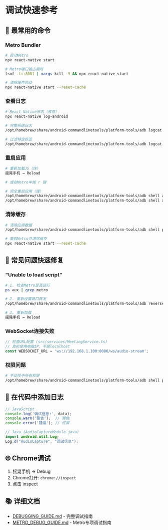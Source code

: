 # 调试快速参考

## 🚨 最常用的命令

### Metro Bundler

```bash
# 启动Metro
npx react-native start

# Metro端口被占用时
lsof -ti:8081 | xargs kill -9 && npx react-native start

# 清除缓存启动
npx react-native start --reset-cache
```

### 查看日志
```bash
# React Native日志（推荐）
npx react-native log-android

# 完整系统日志
/opt/homebrew/share/android-commandlinetools/platform-tools/adb logcat

# 过滤特定标签
/opt/homebrew/share/android-commandlinetools/platform-tools/adb logcat -s "ReactNativeJS"
```

### 重启应用
```bash
# 重新加载JS（快）
摇晃手机 → Reload

# 或在Metro中按 r 键

# 完全重启应用（慢）
/opt/homebrew/share/android-commandlinetools/platform-tools/adb shell am force-stop com.meetingassistantapp
/opt/homebrew/share/android-commandlinetools/platform-tools/adb shell am start -n com.meetingassistantapp/.MainActivity
```

### 清除缓存
```bash
# 清除应用数据
/opt/homebrew/share/android-commandlinetools/platform-tools/adb shell pm clear com.meetingassistantapp

# 重启Metro并清除缓存
npx react-native start --reset-cache
```

## 🔧 常见问题快速修复

### "Unable to load script"
```bash
# 1. 检查Metro是否运行
ps aux | grep metro

# 2. 重新设置端口转发
/opt/homebrew/share/android-commandlinetools/platform-tools/adb reverse tcp:8081 tcp:8081

# 3. 重新加载
摇晃手机 → Reload
```

### WebSocket连接失败
```typescript
// 检查URL配置 (src/services/MeetingService.ts)
// 真机使用电脑IP，不是localhost
const WEBSOCKET_URL = 'ws://192.168.1.100:8080/ws/audio-stream';
```

### 权限问题
```bash
# 手动授予所有权限
/opt/homebrew/share/android-commandlinetools/platform-tools/adb shell pm grant com.meetingassistantapp android.permission.RECORD_AUDIO
```

## 📱 在代码中添加日志

```typescript
// JavaScript
console.log('调试信息:', data);
console.warn('警告');  // 黄色
console.error('错误'); // 红屏
```

```java
// Java (AudioCaptureModule.java)
import android.util.Log;
Log.d("AudioCapture", "调试信息");
```

## 🌐 Chrome调试

1. 摇晃手机 → Debug
2. Chrome打开: `chrome://inspect`
3. 点击 inspect

## 📚 详细文档

- [DEBUGGING_GUIDE.md](./DEBUGGING_GUIDE.md) - 完整调试指南
- [METRO_DEBUG_GUIDE.md](./METRO_DEBUG_GUIDE.md) - Metro专项调试指南
